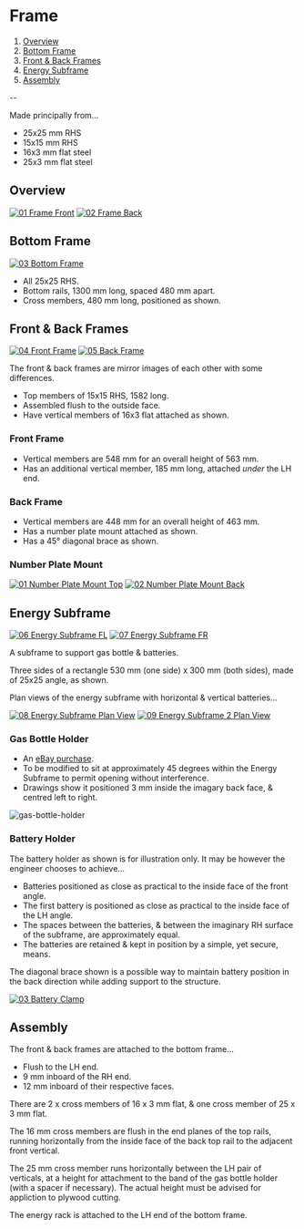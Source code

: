 # Frame

1. [Overview](#01)
2. [Bottom Frame](#02)
3. [Front & Back Frames](#03)
4. [Energy Subframe](#04)
5. [Assembly](#05)

--

Made principally from…

* 25x25 mm RHS
* 15x15 mm RHS
* 16x3 mm flat steel
* 25x3 mm flat steel

## <a id="01"></a> Overview

[![01 Frame Front](Frame/01-Frame-Front.png)](Frame/01-Frame-Front.pdf "01 Frame Front")
[![02 Frame Back](Frame/02-Frame-Back.png)](Frame/02-Frame-Back.pdf "02 Frame Back")

## <a id="02"></a> Bottom Frame

[![03 Bottom Frame](Frame/03-Bottom-Frame.png)](Frame/03-Bottom-Frame.pdf "03 Bottom Frame")

* All 25x25 RHS.
* Bottom rails, 1300 mm long, spaced 480 mm apart.
* Cross members, 480 mm long, positioned as shown.

## <a id="03"></a> Front & Back Frames

[![04 Front Frame](Frame/04-Front-Frame.png)](Frame/04-Front-Frame.pdf "04 Front Frame")
[![05 Back Frame](Frame/05-Back-Frame.png)](Frame/05-Back-Frame.pdf "05 Back Frame")

The front & back frames are mirror images of each other with some differences.

* Top members of 15x15 RHS, 1582 long.
* Assembled flush to the outside face.
* Have vertical members of 16x3 flat attached as shown.

### Front Frame

* Vertical members are 548 mm for an overall height of 563 mm.
* Has an additional vertical member, 185 mm long, attached *under* the LH end.

### Back Frame

* Vertical members are 448 mm for an overall height of 463 mm.
* Has a number plate mount attached as shown.
* Has a 45° diagonal brace as shown.

### Number Plate Mount

[![01 Number Plate Mount Top](Sheet-Metal/01-Number-Plate-Mount-Top.png)](Sheet-Metal/01-Number-Plate-Mount-Top.pdf "01 Number Plate Mount Top")
[![02 Number Plate Mount Back](Sheet-Metal/02-Number-Plate-Mount-Back.png)](Sheet-Metal/02-Number-Plate-Mount-Back.pdf "02 Number Plate Mount Back")

## <a id="04"></a> Energy Subframe

[![06 Energy Subframe FL](Frame/06-Energy-Subframe-FL.png)](Frame/06-Energy-Subframe-FL.pdf "06 Energy Subframe FL")
[![07 Energy Subframe FR](Frame/07-Energy-Subframe-FR.png)](Frame/07-Energy-Subframe-FR.pdf "07 Energy Subframe FR")

A subframe to support gas bottle & batteries.

Three sides of a rectangle 530 mm (one side) x 300 mm (both sides), made of 25x25 angle, as shown.

Plan views of the energy subframe with horizontal & vertical batteries…

[![08 Energy Subframe Plan View](Frame/08-Energy-Subframe-Plan-View.png)](Frame/08-Energy-Subframe-Plan-View.pdf "08 Energy Subframe Plan View")
[![09 Energy Subframe 2 Plan View](Frame/09-Energy-Subframe-2-Plan-View.png)](Frame/09-Energy-Subframe-2-Plan-View.pdf "09 Energy Subframe 2 Plan View")

### Gas Bottle Holder

* An [eBay purchase](https://www.ebay.com.au/itm/254621457008).
* To be modified to sit at approximately 45 degrees within the  Energy Subframe to permit opening without interference.
* Drawings show it positioned 3 mm inside the imagary back face, & centred left to right.

![gas-bottle-holder](_images/gas-bottle-holder.jpeg)

### Battery Holder

The battery holder as shown is for illustration only. It may be however the engineer chooses to achieve…

* Batteries positioned as close as practical to the inside face of the front angle.
* The first battery is positioned as close as practical to the inside face of the LH angle.
* The spaces between the batteries, & between the imaginary RH surface of the subframe, are approximately equal.
* The batteries are retained & kept in position by a simple, yet secure, means.

The diagonal brace shown is a possible way to maintain battery position in the back direction while adding support to the structure.

[![03 Battery Clamp](Sheet-Metal/03-Battery-Clamp.png)](_PDF/Sheet-Metal/03-Battery-Clamp.pdf)

## <a id="05"></a> Assembly

The front & back frames are attached to the bottom frame…

* Flush to the LH end.
* 9 mm inboard of the RH end.
* 12 mm inboard of their respective faces.

There are 2 x cross members of 16 x 3 mm flat, & one cross member of 25 x 3 mm flat.

The 16 mm cross members are flush in the end planes of the top rails, running horizontally from the inside face of the back top rail to the adjacent front vertical.

The 25 mm cross member runs horizontally between the LH pair of verticals, at a height for attachment to the band of the gas bottle holder (with a spacer if necessary). The actual height must be advised for appliction to plywood cutting.

The energy rack is attached to the LH end of the bottom frame.

